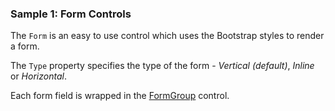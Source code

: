 ### Sample 1: Form Controls

The `Form` is an easy to use control which uses the Bootstrap styles to render a form.

The `Type` property specifies the type of the form - _Vertical (default)_, _Inline_ or _Horizontal_.

Each form field is wrapped in the [FormGroup](/docs/controls/bootstrap/FormGroup) control.